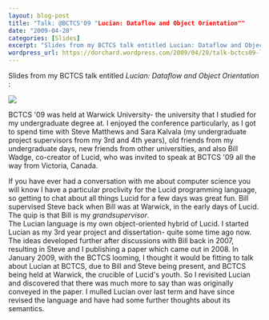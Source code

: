 ```yaml
---
layout: blog-post
title: "Talk: @BCTCS'09 "Lucian: Dataflow and Object Orientation""
date: "2009-04-28"
categories: [Slides]
excerpt: "Slides from my BCTCS talk entitled Lucian: Dataflow and Object Orientation: BCTCS '09 was held at Warwick University- the university that I studied for my undergraduate degree at. I enjoyed the conference particularly, as I got to spend time with Steve Matthews and Sara Kalvala (my undergraduate project supervisors from..."
wordpress_url: https://dorchard.wordpress.com/2009/04/28/talk-bctcs09-lucian-dataflow-and-object-orientation/
---
```


Slides from my BCTCS talk entitled _Lucian: Dataflow and Object Orientation_ : 

[![](http://dorchard.g615.co.uk/content/lucian-bctcs09-dorchard.png)](http://www.cl.cam.ac.uk/~dao29/talks/lucian-bctcs09-dorchard.pdf)

BCTCS '09 was held at Warwick University- the university that I studied for my undergraduate degree at. I enjoyed the conference particularly, as I got to spend time with Steve Matthews and Sara Kalvala (my undergraduate project supervisors from my 3rd and 4th years), old friends from my undergraduate days, new friends from other universities, and also Bill Wadge, co-creator of Lucid, who was invited to speak at BCTCS '09 all the way from Victoria, Canada.

If you have ever had a conversation with me about computer science you will know I have a particular proclivity for the Lucid programming language, so getting to chat about all things Lucid for a few days was great fun. Bill supervised Steve back when Bill was at Warwick, in the early days of Lucid. The quip is that Bill is my _grandsupervisor_.   
The Lucian language is my own object-oriented hybrid of Lucid. I started Lucian as my 3rd year project and dissertation- quite some time ago now. The ideas developed further after discussions with Bill back in 2007, resulting in Steve and I publishing a paper which came out in 2008. In January 2009, with the BCTCS looming, I thought it would be fitting to talk about Lucian at BCTCS, due to Bill and Steve being present, and BCTCS being held at Warwick, the crucible of Lucid's youth. So I revisited Lucian and discovered that there was much more to say than was originally conveyed in the paper. I mulled Lucian over last term and have since revised the language and have had some further thoughts about its semantics. 
